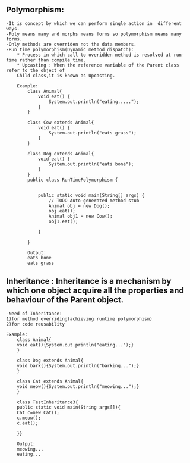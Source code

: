## Polymorphism:

	-It is concept by which we can perform single action in  different ways.
	-Poly means many and morphs means forms so polymorphism means many forms.
	-Only methods are overriden not the data members.
	-Run time polymorphism(Dynamic method dispatch):
		* Process in which call to overidden method is resolved at run-time rather than compile time.
		* Upcasting : When the reference variable of the Parent class refer to the object of
		Child class,it is known as Upcasting.

		Example:
			class Animal{
				void eat() {
					System.out.println("eating.....");
				}
			}

			class Cow extends Animal{
				void eat() {
					System.out.println("eats grass");
				}
			}

			class Dog extends Animal{
				void eat() {
					System.out.println("eats bone");
				}
			}
			public class RunTimePolymorphism {

				
				public static void main(String[] args) {
					// TODO Auto-generated method stub
					Animal obj = new Dog();
					obj.eat();
					Animal obj1 = new Cow();
					obj1.eat();

				}

			}

			Output:
			eats bone
			eats grass

## Inheritance : Inheritance is a mechanism by which one object acquire all the properties and behaviour of the Parent object.

	-Need of Inheritance:
	1)for method overriding(achieving runtime polymorphism)
	2)for code reusability

	Example:
		class Animal{  
		void eat(){System.out.println("eating...");}  
		}  

		class Dog extends Animal{  
		void bark(){System.out.println("barking...");}  
		}  

		class Cat extends Animal{  
		void meow(){System.out.println("meowing...");}  
		}  

		class TestInheritance3{  
		public static void main(String args[]){  
		Cat c=new Cat();  
		c.meow();  
		c.eat();  
		 
		}}  

		Output:
		meowing...
		eating...